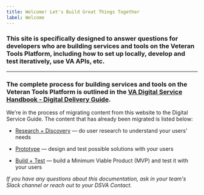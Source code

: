 ```yaml
---
title: Welcome! Let's Build Great Things Together
label: Welcome
---
```


### This site is specifically designed to answer questions for developers who are building services and tools on the Veteran Tools Platform, including how to set up locally, develop and test iteratively, use VA APIs, etc.

<hr>

### The complete process for building services and tools on the Veteran Tools Platform is outlined in the <a title="go to VA Digital Service Handbook" href="https://department-of-veterans-affairs.github.io/va-digital-service-handbook/delivery/index.html" target="_blank">VA Digital Service Handbook - Digital Delivery Guide</a>.

We're in the process of migrating content from this website to the Digital Service Guide. The content that has already been migrated is listed below:

* <a href="https://department-of-veterans-affairs.github.io/va-digital-service-handbook/delivery/research-and-discovery/index.html" target="_blank">Research + Discovery</a> — do user research to understand your users’ needs

* <a href="https://department-of-veterans-affairs.github.io/va-digital-service-handbook/delivery/prototype/index.html" target="_blank">Prototype</a> — design and test possible solutions with your users

* <a href="https://department-of-veterans-affairs.github.io/va-digital-service-handbook/delivery/build-and-test/index.html" target="_blank">Build + Test</a> — build a Minimum Viable Product (MVP) and test it with your users


*If you have any questions about this documentation, ask in your team's Slack channel or reach out to your DSVA Contact.*

<!-- Next Button -->
<!--<a href='./docs/discovery/discovery-introduction'><div class="next-button"><h5 class="next-text">Next: Discovery</h5></div></a>-->
